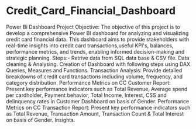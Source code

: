 # Credit_Card_Financial_Dashboard
Power Bi Dashboard 
Project Objective:
The objective of this project is to develop a comprehensive Power BI dashboard for analyzing and visualizing credit card financial data. This dashboard aims to provide stakeholders with real-time insights into credit card transactions,useful KPI's, balances, performance metrics, and trends, enabling informed decision-making and strategic planning.
Steps:- 
Retrive data from SQL data base & CSV file.
Data cleaning & Analysing.
Creation of Dashboard with following steps using DAX Queries, Measures and Functions.
Transaction Analysis: Provide detailed breakdowns of credit card transactions including volume, frequency, and category distribution.
Performance Metrics on CC Customer Report: Present key performance indicators such as Total Revenue, Average spend per cardholder, Payment behavior, Total Income, Interest, CSS and delinquency rates in Customer Dashboard on basis of Gender.
Performance Metrics on CC Transaction Report: Present key performance indicators such as Total Revenue, Transaction Amount, Transaction Count & Total Interest on basis of Gender.
Insights.
